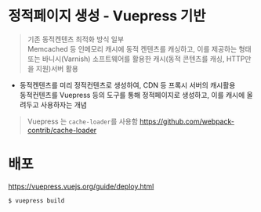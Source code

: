 # 정적페이지 생성 - Vuepress 기반

> 기존 동적켄텐츠 최적화 방식 일부  
Memcached 등 인메모리 캐시에 동적 켄텐츠를 캐싱하고, 이를 제공하는 형태  
또는 바니시(Varnish) 소프트웨어를 활용한 캐시(동적 콘텐츠를 캐싱, HTTP만을 지원)서버 활용
  
- 동적켄텐츠를 미리 정적컨텐츠로 생성하여, CDN 등 프록시 서버의 캐시활용  
동적컨텐츠를 Vuepress 등의 도구를 통해 정적페이지로 생성하고, 이를 캐시에 올려두고 사용하자는 개념  
  
> Vuepress 는 `cache-loader`를 사용함
https://github.com/webpack-contrib/cache-loader  
  

# 배포
https://vuepress.vuejs.org/guide/deploy.html  
```
$ vuepress build
```

